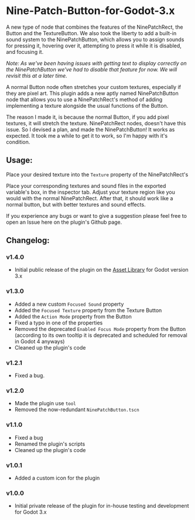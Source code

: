 # Nine-Patch-Button-for-Godot-3.x
A new type of node that combines the features of the NinePatchRect, the Button and the TextureButton. We also took the liberty to add a built-in sound system to the NinePatchButton, which allows you to assign sounds for pressing it, hovering over it, attempting to press it while it is disabled, and focusing it.

*Note: As we've been having issues with getting text to display correctly on the NinePatchButton we've had to disable that feature for now. We will revisit this at a later time.*

A normal Button node often stretches your custom textures, especially if they are pixel art. This plugin adds a new aptly named NinePatchButton node that allows you to use a NinePatchRect's method of adding implementing a texture alongside the usual functions of the Button.

The reason I made it, is because the normal Button, if you add pixel textures, it will stretch the texture. NinePatchRect nodes, doesn't have this issue. So I devised a plan, and made the NinePatchButton! It works as expected. It took me a while to get it to work, so I'm happy with it's condition.

## Usage:
Place your desired texture into the `Texture` property of the NinePatchRect's 

Place your corresponding textures and sound files in the exported variable's box, in the inspector tab. Adjust your texture region like you would with the normal NinePatchRect. After that, it should work like a normal button, but with better textures and sound effects.

If you experience any bugs or want to give a suggestion please feel free to open an Issue here on the plugin's Github page.

## Changelog:
### v1.4.0
- Initial public release of the plugin on the [Asset Library](https://godotengine.org/asset-library) for Godot version 3.x

### v1.3.0
- Added a new custom `Focused Sound` property
- Added the `Focused Texture` property from the Texture Button
- Added the `Action Mode` property from the Button
- Fixed a typo in one of the properties
- Removed the deprecated `Enabled Focus Mode` property from the Button (according to its own tooltip it is deprecated and scheduled for removal in Godot 4 anyways)
- Cleaned up the plugin's code

### v1.2.1
- Fixed a bug.

### v1.2.0
- Made the plugin use `tool`
- Removed the now-redundant `NinePatchButton.tscn`

### v1.1.0
- Fixed a bug
- Renamed the plugin's scripts
- Cleaned up the plugin's code

### v1.0.1
- Added a custom icon for the plugin

### v1.0.0
- Initial private release of the plugin for in-house testing and development for Godot 3.x
